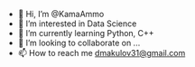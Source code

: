 - 👋 Hi, I’m @KamaAmmo
- 👀 I’m interested in Data Science
- 🌱 I’m currently learning Python, C++
- 💞️ I’m looking to collaborate on ...
- 📫 How to reach me dmakulov31@gmail.com

<!---
KamaAmmo/KamaAmmo is a ✨ special ✨ repository because its `README.md` (this file) appears on your GitHub profile.
You can click the Preview link to take a look at your changes.
--->
